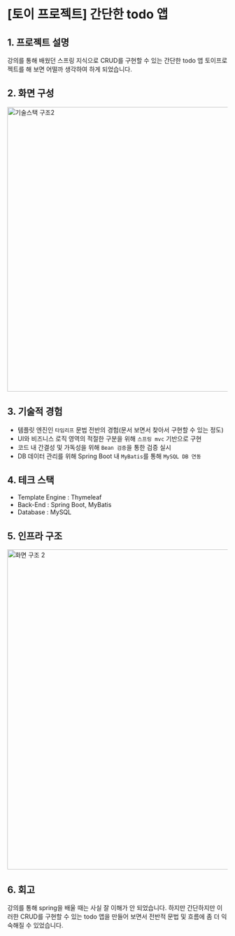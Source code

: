 # [토이 프로젝트] 간단한 todo 앱
 
## 1. 프로젝트 설명
 강의를 통해 배웠던 스프링 지식으로 CRUD를 구현할 수 있는 간단한 todo 앱 토이프로젝트를 해 보면 어떨까 생각하여 하게 되었습니다.


## 2. 화면 구성
<img width="651" alt="기술스택 구조2" src="https://github.com/handseokjin/todo-app-spring/assets/32458465/917d9dd9-65af-47db-a5c8-be2da7932d1e">


## 3. 기술적 경험
 - 템플릿 엔진인 `타임리프` 문법 전반의 경험(문서 보면서 찾아서 구현할 수 있는 정도)
 - UI와 비즈니스 로직 영역의 적절한 구분을 위해 `스프링 mvc` 기반으로 구현
 - 코드 내 간결성 및 가독성을 위해 `Bean 검증`을 통한 검증 실시
 - DB 데이터 관리를 위해 Spring Boot 내 `MyBatis`를 통해 `MySQL DB 연동`


## 4. 테크 스택  
 - Template Engine : Thymeleaf
 - Back-End : Spring Boot, MyBatis
 - Database : MySQL


## 5. 인프라 구조
<img width="732" alt="화면 구조 2" src="https://github.com/handseokjin/todo-app-spring/assets/32458465/36a652f3-f0fd-48f1-b1f3-d88093ffe78b">


## 6. 회고
 강의를 통해 spring을 배울 때는 사실 잘 이해가 안 되었습니다. 하지만 간단하지만 이러한 CRUD를 구현할 수 있는 todo 앱을 만들어 보면서 전반적 문법 및 흐름에 좀 더 익숙해질 수 있었습니다.
